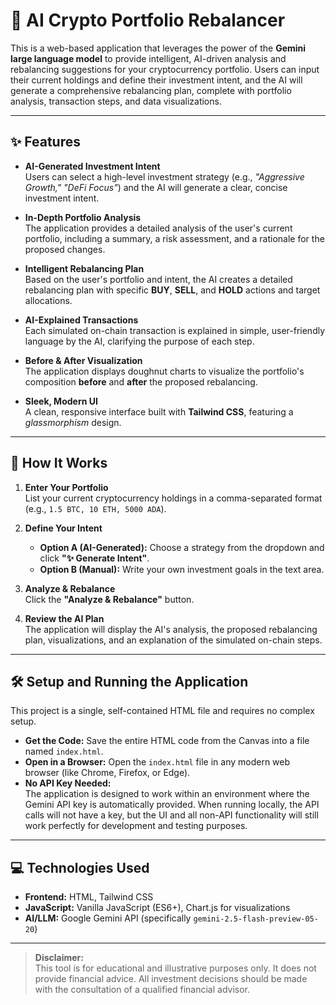 # 🧠 AI Crypto Portfolio Rebalancer

This is a web-based application that leverages the power of the **Gemini large language model** to provide intelligent, AI-driven analysis and rebalancing suggestions for your cryptocurrency portfolio. Users can input their current holdings and define their investment intent, and the AI will generate a comprehensive rebalancing plan, complete with portfolio analysis, transaction steps, and data visualizations.

---

## ✨ Features

- **AI-Generated Investment Intent**  
  Users can select a high-level investment strategy (e.g., _"Aggressive Growth," "DeFi Focus"_) and the AI will generate a clear, concise investment intent.

- **In-Depth Portfolio Analysis**  
  The application provides a detailed analysis of the user's current portfolio, including a summary, a risk assessment, and a rationale for the proposed changes.

- **Intelligent Rebalancing Plan**  
  Based on the user's portfolio and intent, the AI creates a detailed rebalancing plan with specific **BUY**, **SELL**, and **HOLD** actions and target allocations.

- **AI-Explained Transactions**  
  Each simulated on-chain transaction is explained in simple, user-friendly language by the AI, clarifying the purpose of each step.

- **Before & After Visualization**  
  The application displays doughnut charts to visualize the portfolio's composition **before** and **after** the proposed rebalancing.

- **Sleek, Modern UI**  
  A clean, responsive interface built with **Tailwind CSS**, featuring a _glassmorphism_ design.

---

## 🚀 How It Works

1. **Enter Your Portfolio**  
   List your current cryptocurrency holdings in a comma-separated format (e.g., `1.5 BTC, 10 ETH, 5000 ADA`).

2. **Define Your Intent**  
   - **Option A (AI-Generated):** Choose a strategy from the dropdown and click **"✨ Generate Intent"**.  
   - **Option B (Manual):** Write your own investment goals in the text area.

3. **Analyze & Rebalance**  
   Click the **"Analyze & Rebalance"** button.

4. **Review the AI Plan**  
   The application will display the AI's analysis, the proposed rebalancing plan, visualizations, and an explanation of the simulated on-chain steps.

---

## 🛠️ Setup and Running the Application

This project is a single, self-contained HTML file and requires no complex setup.

- **Get the Code:** Save the entire HTML code from the Canvas into a file named `index.html`.
- **Open in a Browser:** Open the `index.html` file in any modern web browser (like Chrome, Firefox, or Edge).
- **No API Key Needed:**  
  The application is designed to work within an environment where the Gemini API key is automatically provided. When running locally, the API calls will not have a key, but the UI and all non-API functionality will still work perfectly for development and testing purposes.

---

## 💻 Technologies Used

- **Frontend:** HTML, Tailwind CSS  
- **JavaScript:** Vanilla JavaScript (ES6+), Chart.js for visualizations  
- **AI/LLM:** Google Gemini API (specifically `gemini-2.5-flash-preview-05-20`)

---

> **Disclaimer:**  
> This tool is for educational and illustrative purposes only. It does not provide financial advice. All investment decisions should be made with the consultation of a qualified financial advisor.
